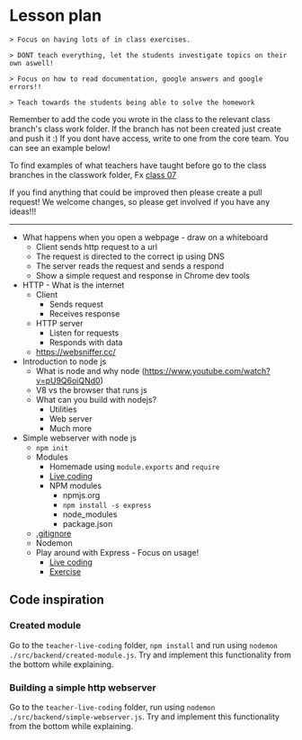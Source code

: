 # Lesson plan

```
> Focus on having lots of in class exercises.

> DONT teach everything, let the students investigate topics on their own aswell!

> Focus on how to read documentation, google answers and google errors!!

> Teach towards the students being able to solve the homework
```

Remember to add the code you wrote in the class to the relevant class branch's class work folder. If the branch has not been created just create and push it :) If you dont have access, write to one from the core team. You can see an example below!

To find examples of what teachers have taught before go to the class branches in the classwork folder, Fx [class 07](https://github.com/HackYourFuture-CPH/JavaScript/tree/class07/JavaScript1/Week1/classwork)

If you find anything that could be improved then please create a pull request! We welcome changes, so please get involved if you have any ideas!!!

---

- What happens when you open a webpage - draw on a whiteboard
  - Client sends http request to a url
  - The request is directed to the correct ip using DNS
  - The server reads the request and sends a respond
  - Show a simple request and response in Chrome dev tools
- HTTP - What is the internet
  - Client
    - Sends request
    - Receives response
  - HTTP server
    - Listen for requests
    - Responds with data
  - https://websniffer.cc/
- Introduction to node js
  - What is node and why node (https://www.youtube.com/watch?v=pU9Q6oiQNd0)
  - V8 vs the browser that runs js
  - What can you build with nodejs?
    - Utilities
    - Web server
    - Much more
- Simple webserver with node js
  - `npm init`
  - Modules
    - Homemade using `module.exports` and `require`
    - [Live coding](#created-module)
    - NPM modules
      - npmjs.org
      - `npm install -s express`
      - node_modules
      - package.json
  - [.gitignore](./teacher-live-coding/.gitignore)
  - Nodemon
  - Play around with Express - Focus on usage!
    - [Live coding](#building-a-simple-http-webserver)
    - [Exercise](#portfolio)

## Code inspiration

### Created module

Go to the `teacher-live-coding` folder, `npm install` and run using `nodemon ./src/backend/created-module.js`. Try and implement this functionality from the bottom while explaining.

### Building a simple http webserver

Go to the `teacher-live-coding` folder, run using `nodemon ./src/backend/simple-webserver.js`. Try and implement this functionality from the bottom while explaining.
